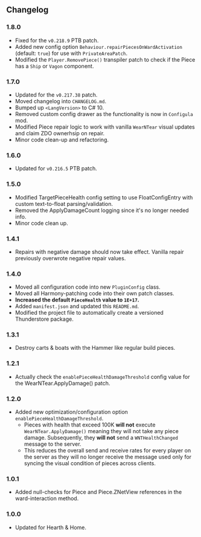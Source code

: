 ## Changelog

### 1.8.0

  * Fixed for the `v0.218.9` PTB patch.
  * Added new config option `Behaviour.repairPiecesOnWardActivation` (default: `true`) for use with `PrivateAreaPatch`.
  * Modified the `Player.RemovePiece()` transpiler patch to check if the Piece has a `Ship` or `Vagon` component.

### 1.7.0

  * Updated for the `v0.217.38` patch.
  * Moved changelog into `CHANGELOG.md`.
  * Bumped up `<LangVersion>` to C# 10.
  * Removed custom config drawer as the functionality is now in `Configula` mod.
  * Modified Piece repair logic to work with vanilla `WearNTear` visual updates and claim ZDO ownerhsip on repair.
  * Minor code clean-up and refactoring.

### 1.6.0

  * Updated for `v0.216.5` PTB patch.

### 1.5.0

  * Modified TargetPieceHealth config setting to use FloatConfigEntry with custom text-to-float parsing/validation.
  * Removed the ApplyDamageCount logging since it's no longer needed info.
  * Minor code clean up.

### 1.4.1

  * Repairs with negative damage should now take effect. Vanilla repair previously overwrote negative repair values.

### 1.4.0

  * Moved all configuration code into new `PluginConfig` class.
  * Moved all Harmony-patching code into their own patch classes.
  * **Increased the default `PieceHealth` value to `1E+17`.**
  * Added `manifest.json` and updated this `README.md`.
  * Modified the project file to automatically create a versioned Thunderstore package.

### 1.3.1

  * Destroy carts & boats with the Hammer like regular build pieces.

### 1.2.1

  * Actually check the `enablePieceHealthDamageThreshold` config value for the WearNTear.ApplyDamage() patch.

### 1.2.0

  * Added new optimization/configuration option `enablePieceHealthDamageThreshold`.
    * Pieces with health that exceed 100K **will not** execute `WearNTear.ApplyDamage()` meaning they will not
      take any piece damage. Subsequently, they **will not** send a `WNTHealthChanged` message to the server.
    * This reduces the overall send and receive rates for every player on the server as they will no longer receive
      the message used only for syncing the visual condition of pieces across clients.

### 1.0.1

  * Added null-checks for Piece and Piece.ZNetView references in the ward-interaction method.

### 1.0.0

  * Updated for Hearth & Home.